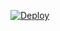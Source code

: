 [![Deploy](https://www.herokucdn.com/deploy/button.svg)](https://heroku.com/deploy?template=https://github.com/adityanarwal/Update21)




